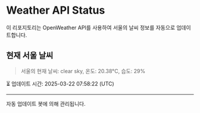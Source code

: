 
# Weather API Status

이 리포지토리는 OpenWeather API를 사용하여 서울의 날씨 정보를 자동으로 업데이트합니다.

## 현재 서울 날씨
> 서울의 현재 날씨: clear sky, 온도: 20.38°C, 습도: 29%

⏳ 업데이트 시간: 2025-03-22 07:58:22 (UTC)

---
자동 업데이트 봇에 의해 관리됩니다.
